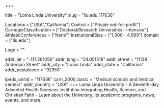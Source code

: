 
+++

title = "Loma Linda University"
slug = "llu.edu_117636"

Locations = ["USA","California"]
Control = ["Private not-for-profit"]
CarnegieClassification = ["Doctoral/Research Universities--Intensive"]
AthleticConferences = ["None"]
InstitutionalSize = ["1,000 - 4,999"]
domain = ["llu.edu"]

Logo = ""

addr_lat = "-117.261056"
addr_long = "34.051518"
addr_street = "11139 Anderson Street"
addr_city = "Loma Linda"
addr_state = "California"
addr_postalcode = "92350"

ipeds_unitid = "117636"
carn_2000_basic = "Medical schools and medical centers"
addr_country = "USA"
+++
    Loma Linda University - A Seventh-day Adventist Health Sciences Institution Integrating Health, Science, and Christian Faith - Learn about the University, its academic programs, news, events, and more.
